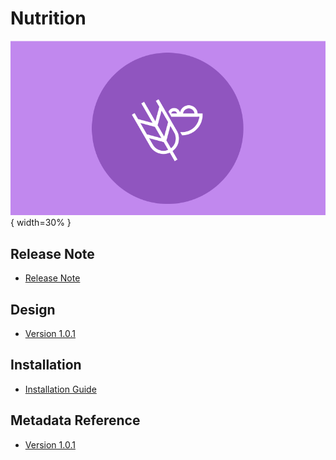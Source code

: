 # Nutrition

![Nutrition](resources/images/package-nutrition.png){ width=30% }

## Release Note

- [Release Note](#nutr-agg-release-note)

## Design

- [Version 1.0.1](#nutr-agg-design)

## Installation

- [Installation Guide](#nutr-agg-installation)

## Metadata Reference

- [Version 1.0.1](https://packages.dhis2.org/en/NUTR_AGG/1.0.1/DHIS2.39/NUTR_AGG_COMPLETE_1.0.1_DHIS2.39.xlsx)
